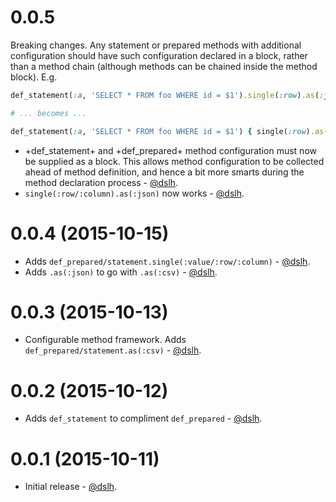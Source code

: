 0.0.5
=====
Breaking changes. Any statement or prepared methods with additional configuration
should have such configuration declared in a block, rather than a method chain
(although methods can be chained inside the method block). E.g.

```ruby
def_statement(:a, 'SELECT * FROM foo WHERE id = $1').single(:row).as(:json)

# ... becomes ...

def_statement(:a, 'SELECT * FROM foo WHERE id = $1') { single(:row).as(:json) }
```

* +def_statement+ and +def_prepared+ method configuration must now be supplied
  as a block. This allows method configuration to be collected ahead of
  method definition, and hence a bit more smarts during the method declaration
  process - [@dslh](https://github.com/dslh).
* `single(:row/:column).as(:json)` now works - [@dslh](https://github.com/dslh).

0.0.4 (2015-10-15)
==================

* Adds `def_prepared/statement.single(:value/:row/:column)` - [@dslh](https://github.com/dslh).
* Adds `.as(:json)` to go with `.as(:csv)` - [@dslh](https://github.com/dslh).

0.0.3 (2015-10-13)
==================

* Configurable method framework. Adds `def_prepared/statement.as(:csv)` - [@dslh](https://github.com/dslh).

0.0.2 (2015-10-12)
==================

* Adds `def_statement` to compliment `def_prepared` - [@dslh](https://github.com/dslh).

0.0.1 (2015-10-11)
==================

* Initial release - [@dslh](https://github.com/dslh).
